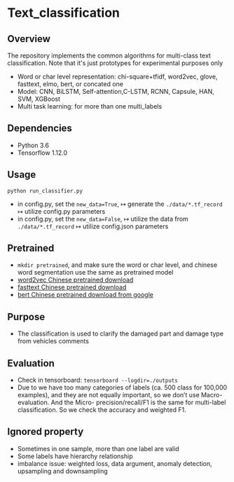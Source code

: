 # Text_classification

## Overview
The repository implements the common algorithms for multi-class text classification.
Note that it's just prototypes for experimental purposes only

- Word or char level representation: chi-square+tfidf, word2vec, glove, fasttext, elmo, bert, or concated one
- Model: CNN, BiLSTM, Self-attention,C-LSTM, RCNN, Capsule, HAN, SVM, XGBoost
- Multi task learning: for more than one multi_labels

## Dependencies
- Python 3.6
- Tensorflow 1.12.0

## Usage
`python run_classifier.py`
- in config.py, set the  `new_data=True`, $\mapsto$ generate the `./data/*.tf_record` $\mapsto$ utilize config.py parameters
- in config.py, set the  `new_data=False`, $\mapsto$ utilize the data from `./data/*.tf_record` $\mapsto$ utilize config.json parameters

## Pretrained
- `mkdir pretrained`, and make sure the word or char level, and chinese word segmentation use the same as pretrained model
- [word2vec Chinese pretrained download](https://github.com/Embedding/Chinese-Word-Vectors)
- [fasttext Chinese pretrained download](https://fasttext.cc/docs/en/crawl-vectors.html)
- [bert Chinese pretrained download from google](https://storage.googleapis.com/bert_models/2018_11_03/chinese_L-12_H-768_A-12.zip)

## Purpose
- The classification is used to clarify the damaged part and damage type from vehicles comments

## Evaluation
- Check in tensorboard: `tensorboard --logdir=./outputs`
- Due to we have too many categories of labels (ca. 500 class for 100,000 examples), and they are not equally important, so we don’t use Macro- evaluation. And the Micro- precision/recall/F1 is the same for multi-label classification. So we check the accuracy and weighted F1.

## Ignored property
- Sometimes in one sample, more than one label are valid
- Some labels have hierarchy relationship
- imbalance issue: weighted loss, data argument, anomaly detection, upsampling and downsampling
